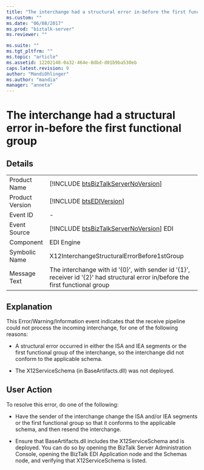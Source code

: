 ```yaml
---
title: "The interchange had a structural error in-before the first functional group | Microsoft Docs"
ms.custom: ""
ms.date: "06/08/2017"
ms.prod: "biztalk-server"
ms.reviewer: ""

ms.suite: ""
ms.tgt_pltfrm: ""
ms.topic: "article"
ms.assetid: 12202148-0a32-464e-8dbd-d01b9ba530eb
caps.latest.revision: 9
author: "MandiOhlinger"
ms.author: "mandia"
manager: "anneta"
---
```

# The interchange had a structural error in-before the first functional group
## Details  
  
|                 |                                                                                                                                  |
|-----------------|----------------------------------------------------------------------------------------------------------------------------------|
|  Product Name   |                       [!INCLUDE [btsBizTalkServerNoVersion](../includes/btsbiztalkservernoversion-md.md)]                        |
| Product Version |                                   [!INCLUDE [btsEDIVersion](../includes/btsediversion-md.md)]                                    |
|    Event ID     |                                                                -                                                                 |
|  Event Source   |                     [!INCLUDE [btsBizTalkServerNoVersion](../includes/btsbiztalkservernoversion-md.md)] EDI                      |
|    Component    |                                                            EDI Engine                                                            |
|  Symbolic Name  |                                           X12InterchangeStructuralErrorBefore1stGroup                                            |
|  Message Text   | The interchange with id '{0}', with sender id '{1}', receiver id '{2}' had structural error in/before the first functional group |
  
## Explanation  
 This Error/Warning/Information event indicates that the receive pipeline could not process the incoming interchange, for one of the following reasons:  
  
-   A structural error occurred in either the ISA and IEA segments or the first functional group of the interchange, so the interchange did not conform to the applicable schema.  
  
-   The X12ServiceSchema (in BaseArtifacts.dll) was not deployed.  
  
## User Action  
 To resolve this error, do one of the following:  
  
-   Have the sender of the interchange change the ISA and/or IEA segments or the first functional group so that it conforms to the applicable schema, and then resend the interchange.  
  
-   Ensure that BaseArtifacts.dll includes the X12ServiceSchema and is deployed. You can do so by opening the BizTalk Server Administration Console, opening the BizTalk EDI Application node and the Schemas node, and verifying that X12ServiceSchema is listed.
